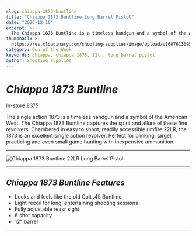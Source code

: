 ```yaml
---
slug: chiappa-1873-buntline
title: "Chiappa 1873 Buntline Long Barrel Pistol"
date: "2020-12-10"
excerpt: >-
  The Chiappa 1873 Buntline is a timeless handgun and a symbol of the American West.
thumbnail: >-
  https://res.cloudinary.com/shooting-supplies/image/upload/v1607613095/Blog/Chiappa%201873%20Buntline/chiappa-1873-buntline-fb_csixfr.png
category: Gun of the Week
keywords: chiappa, chiappa 1873, 22lr, long barrel pistol
author: Shooting Supplies
---
```


# ***Chiappa 1873 Buntline***

In-store £375

The single action 1873 is a timeless handgun and a symbol of the American West. The Chiappa 1873 Buntline captures the spirit and allure of these fine revolvers. Chambered in easy to shoot, readily accessible rimfire 22LR, the 1873 is an excellent single action revolver. Perfect for plinking, target practicing and even small game hunting with inexpensive ammunition.

---

![Chiappa 1873 Buntline 22LR Long Barrel Pistol](https://res.cloudinary.com/shooting-supplies/image/upload/v1607613090/Blog/Chiappa%201873%20Buntline/chiappa-buntline-1873_fbxxej.png)

---

## ***Chiappa 1873 Buntline Features***

- Looks and feels like the old Colt .45 Buntline
- Light recoil for long, entertaining shooting sessions
- Fully adjustable reasr sight
- 6 shot capacity
- 12" barrel

---